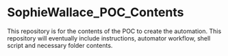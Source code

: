 # SophieWallace_POC_Contents
This repository is for the contents of the POC to create the automation. 
This repository will eventually include instructions, automator workflow, shell script and necessary folder contents.
